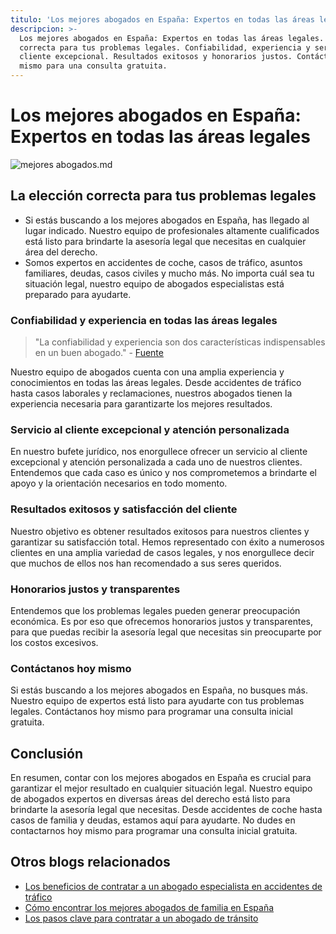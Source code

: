 ```yaml
---
titulo: 'Los mejores abogados en España: Expertos en todas las áreas legales'
descripcion: >-
  Los mejores abogados en España: Expertos en todas las áreas legales. Elección
  correcta para tus problemas legales. Confiabilidad, experiencia y servicio al
  cliente excepcional. Resultados exitosos y honorarios justos. Contáctanos hoy
  mismo para una consulta gratuita.
---
```


# Los mejores abogados en España: Expertos en todas las áreas legales

 ![mejores abogados.md](./img/mejores-abogados-1.webp)

## La elección correcta para tus problemas legales

- Si estás buscando a los mejores abogados en España, has llegado al lugar indicado. Nuestro equipo de profesionales altamente cualificados está listo para brindarte la asesoría legal que necesitas en cualquier área del derecho.
- Somos expertos en accidentes de coche, casos de tráfico, asuntos familiares, deudas, casos civiles y mucho más. No importa cuál sea tu situación legal, nuestro equipo de abogados especialistas está preparado para ayudarte.

### Confiabilidad y experiencia en todas las áreas legales

> "La confiabilidad y experiencia son dos características indispensables en un buen abogado." - [Fuente](https://markdowntohtml.com)

Nuestro equipo de abogados cuenta con una amplia experiencia y conocimientos en todas las áreas legales. Desde accidentes de tráfico hasta casos laborales y reclamaciones, nuestros abogados tienen la experiencia necesaria para garantizarte los mejores resultados.

### Servicio al cliente excepcional y atención personalizada

En nuestro bufete jurídico, nos enorgullece ofrecer un servicio al cliente excepcional y atención personalizada a cada uno de nuestros clientes. Entendemos que cada caso es único y nos comprometemos a brindarte el apoyo y la orientación necesarios en todo momento.

### Resultados exitosos y satisfacción del cliente

Nuestro objetivo es obtener resultados exitosos para nuestros clientes y garantizar su satisfacción total. Hemos representado con éxito a numerosos clientes en una amplia variedad de casos legales, y nos enorgullece decir que muchos de ellos nos han recomendado a sus seres queridos.

### Honorarios justos y transparentes

Entendemos que los problemas legales pueden generar preocupación económica. Es por eso que ofrecemos honorarios justos y transparentes, para que puedas recibir la asesoría legal que necesitas sin preocuparte por los costos excesivos.

### Contáctanos hoy mismo

Si estás buscando a los mejores abogados en España, no busques más. Nuestro equipo de expertos está listo para ayudarte con tus problemas legales. Contáctanos hoy mismo para programar una consulta inicial gratuita.

## Conclusión

En resumen, contar con los mejores abogados en España es crucial para garantizar el mejor resultado en cualquier situación legal. Nuestro equipo de abogados expertos en diversas áreas del derecho está listo para brindarte la asesoría legal que necesitas. Desde accidentes de coche hasta casos de familia y deudas, estamos aquí para ayudarte. No dudes en contactarnos hoy mismo para programar una consulta inicial gratuita.

## Otros blogs relacionados

- [Los beneficios de contratar a un abogado especialista en accidentes de tráfico](abogados-especialistas-en-accidentes-de-trafico)
- [Cómo encontrar los mejores abogados de familia en España](buenos-abogados-de-familia)
- [Los pasos clave para contratar a un abogado de tránsito](abogado-de-transito)
